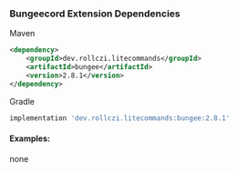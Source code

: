 ### Bungeecord Extension Dependencies
Maven
```xml
<dependency>
    <groupId>dev.rollczi.litecommands</groupId>
    <artifactId>bungee</artifactId>
    <version>2.8.1</version>
</dependency>
```
Gradle
```groovy
implementation 'dev.rollczi.litecommands:bungee:2.8.1'
```

#### Examples:
none